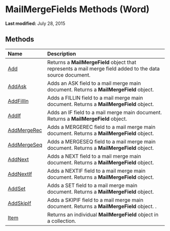 
# MailMergeFields Methods (Word)

 **Last modified:** July 28, 2015


## Methods



|**Name**|**Description**|
|:-----|:-----|
| [Add](a90cca41-15d7-92e0-2f60-9268d1579271.md)|Returns a  **MailMergeField** object that represents a mail merge field added to the data source document.|
| [AddAsk](ea52714b-c7c3-a175-67b3-3ce9645218d2.md)|Adds an ASK field to a mail merge main document. Returns a  **MailMergeField** object.|
| [AddFillIn](aefd78e5-3439-473c-1b9b-7f58a3a45d55.md)|Adds a FILLIN field to a mail merge main document. Returns a  **MailMergeField** object.|
| [AddIf](13c9338a-b70e-1132-0390-121d4daa15fb.md)|Adds an IF field to a mail merge main document. Returns a  **MailMergeField** object.|
| [AddMergeRec](50146076-696e-9a78-5e58-4ecb0f32607f.md)|Adds a MERGEREC field to a mail merge main document. Returns a  **MailMergeField** object.|
| [AddMergeSeq](e437677d-2b2b-e921-d5e2-817a67624b66.md)|Adds a MERGESEQ field to a mail merge main document. Returns a  **MailMergeField** object.|
| [AddNext](c267f484-b9b0-44a0-c519-ca6624057223.md)|Adds a NEXT field to a mail merge main document. Returns a  **MailMergeField** object.|
| [AddNextIf](ac89e9c2-48b5-243b-65f4-4904fb18d043.md)|Adds a NEXTIF field to a mail merge main document. Returns a  **MailMergeField** object.|
| [AddSet](6b35e6ab-e918-26bd-6cdd-547882d2bef5.md)|Adds a SET field to a mail merge main document. Returns a  **MailMergeField** object.|
| [AddSkipIf](feaa8b59-292c-0e6f-661a-af501b395cf9.md)|Adds a SKIPIF field to a mail merge main document. Returns a  **MailMergeField** object. .|
| [Item](35d15cec-d6ca-8793-b2ba-c1c5639c0139.md)|Returns an individual  **MailMergeField** object in a collection.|
